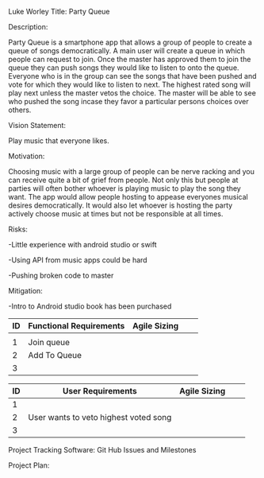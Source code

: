Luke Worley
Title: Party Queue

Description: 

Party Queue is a smartphone app that allows a group of people to create a queue of songs democratically. A main user will create a queue in which people can request to join. Once the master has approved them to join the queue they can push songs they would like to listen to onto the queue. Everyone who is in the group can see the songs that have been pushed and vote for which they would like to listen to next. The highest rated song will play next unless the master vetos the choice. The master will be able to see who pushed the song incase they favor a particular persons choices over others.    

Vision Statement: 

Play music that everyone likes.

Motivation:

Choosing music with a large group of people can be nerve racking and you can receive quite a bit of grief from people. Not only this but people at parties will often bother whoever is playing music to play the song they want.  The app would allow people hosting to appease everyones musical desires democratically. It would also let whoever is hosting the party actively choose music at times but not be responsible at all times. 

Risks:

-Little experience with android studio or swift

-Using API from music apps could be hard

-Pushing broken code to master

Mitigation:

-Intro to Android studio book has been purchased

|  ID| Functional Requirements  | Agile Sizing  |   |   |
|---|---|---|---| --- |
|   |   |   |   |   |
| 1 | Join queue   |   |   |   |
| 2  | Add To Queue   |   |   |   |
| 3   |         |     |  |  |


| ID  |User Requirements |  Agile Sizing |   |   |
|---|---|---|---|--- |
|1   |   |   |   |   |
| 2 | User wants to veto highest voted song  |   |   |   |
|  3 |   |   |   |   |


Project Tracking Software: 
Git Hub Issues and Milestones

Project Plan:

